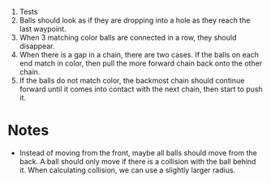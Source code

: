 1. Tests
1. Balls should look as if they are dropping into a hole as 
   they reach the last waypoint.
1. When 3 matching color balls are connected in a row, they
   should disappear.
1. When there is a gap in a chain, there are two cases. If
   the balls on each end match in color, then pull the more
   forward chain back onto the other chain.
1. If the balls do not match color, the backmost chain should
   continue forward until it comes into contact with the next
   chain, then start to push it.

Notes
=====
* Instead of moving from the front, maybe all balls should move
  from the back. A ball should only move if there is a collision
  with the ball behind it. When calculating collision, we can use
  a slightly larger radius.
